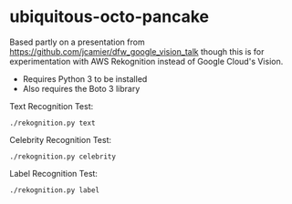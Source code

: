 # ubiquitous-octo-pancake

Based partly on a presentation from 
https://github.com/jcamier/dfw_google_vision_talk
though this is for experimentation with
AWS Rekognition instead of Google Cloud's
Vision.

* Requires Python 3 to be installed
* Also requires the Boto 3 library

Text Recognition Test:
```
./rekognition.py text
```

Celebrity Recognition Test:
```
./rekognition.py celebrity
```

Label Recognition Test:
```
./rekognition.py label
```
